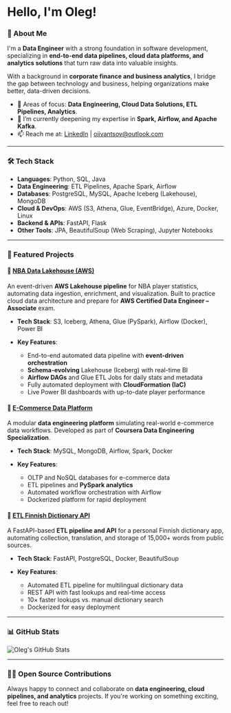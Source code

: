 # Hello, I'm Oleg!

### 🚀 About Me

I'm a **Data Engineer** with a strong foundation in software development, specializing in **end-to-end data pipelines, cloud data platforms, and analytics solutions** that turn raw data into valuable insights.

With a background in **corporate finance and business analytics**, I bridge the gap between technology and business, helping organizations make better, data-driven decisions.

- 🎯 Areas of focus: **Data Engineering, Cloud Data Solutions, ETL Pipelines, Analytics**.
- 🌱 I’m currently deepening my expertise in **Spark, Airflow, and Apache Kafka**.    
- 📫 Reach me at: [LinkedIn](https://linkedin.com/in/oleg-ivantsov) | [oiivantsov@outlook.com](mailto:oiivantsov@outlook.com) 

---

### 🛠️ Tech Stack  

- **Languages**: Python, SQL, Java
- **Data Engineering**: ETL Pipelines, Apache Spark, Airflow  
- **Databases**: PostgreSQL, MySQL, Apache Iceberg (Lakehouse), MongoDB
- **Cloud & DevOps**: AWS (S3, Athena, Glue, EventBridge), Azure, Docker, Linux
- **Backend & APIs**: FastAPI, Flask
- **Other Tools**: JPA, BeautifulSoup (Web Scraping), Jupyter Notebooks  

---

### 🌟 Featured Projects

#### 🔹 [NBA Data Lakehouse (AWS)](https://github.com/oiivantsov/nba-data-lakehouse-aws)

An event-driven **AWS Lakehouse pipeline** for NBA player statistics, automating data ingestion, enrichment, and visualization. Built to practice cloud data architecture and prepare for **AWS Certified Data Engineer – Associate** exam.

* **Tech Stack**: S3, Iceberg, Athena, Glue (PySpark), Airflow (Docker), Power BI
* **Key Features**:

  * End-to-end automated data pipeline with **event-driven orchestration**
  * **Schema-evolving** Lakehouse (Iceberg) with real-time BI
  * **Airflow DAGs** and Glue ETL Jobs for daily stats and metadata
  * Fully automated deployment with **CloudFormation (IaC)**
  * Live Power BI dashboards with up-to-date player performance

#### 🔹 [E-Commerce Data Platform](https://github.com/oiivantsov/ecommerce-data-platform)

A modular **data engineering platform** simulating real-world e-commerce data workflows. Developed as part of **Coursera Data Engineering Specialization**.

* **Tech Stack**: MySQL, MongoDB, Airflow, Spark, Docker
* **Key Features**:

  * OLTP and NoSQL databases for e-commerce data
  * ETL pipelines and **PySpark analytics**
  * Automated workflow orchestration with Airflow
  * Dockerized platform for rapid deployment

#### 🔹 [ETL Finnish Dictionary API](https://github.com/oiivantsov/dictionary-backend-etl)

A FastAPI-based **ETL pipeline and API** for a personal Finnish dictionary app, automating collection, translation, and storage of 15,000+ words from public sources.

* **Tech Stack**: FastAPI, PostgreSQL, Docker, BeautifulSoup
* **Key Features**:

  * Automated ETL pipeline for multilingual dictionary data
  * REST API with fast lookups and real-time access
  * 10× faster lookups vs. manual dictionary search
  * Dockerized for easy deployment

---

### 📊 GitHub Stats

![Oleg's GitHub Stats](http://github-profile-summary-cards.vercel.app/api/cards/profile-details?username=oiivantsov&theme=nord_dark)

---

### 👨‍💻 Open Source Contributions

Always happy to connect and collaborate on **data engineering, cloud pipelines, and analytics** projects. If you're working on something exciting, feel free to reach out!
